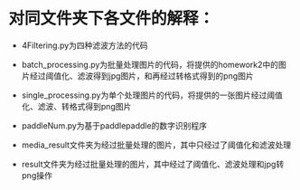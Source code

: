 # 对同文件夹下各文件的解释：
- 4Filtering.py为四种滤波方法的代码

- batch_processing.py为批量处理图片的代码，将提供的homework2中的图片经过阈值化、滤波得到jpg图片，和再经过转格式得到的png图片

- single_processing.py为单个处理图片的代码，将提供的一张图片经过阈值化、滤波、转格式得到png图片

- paddleNum.py为基于paddlepaddle的数字识别程序

- media_result文件夹为经过批量处理的图片，其中只经过了阈值化和滤波处理

- result文件夹为经过批量处理的图片，其中经过了阈值化、滤波处理和jpg转png操作


